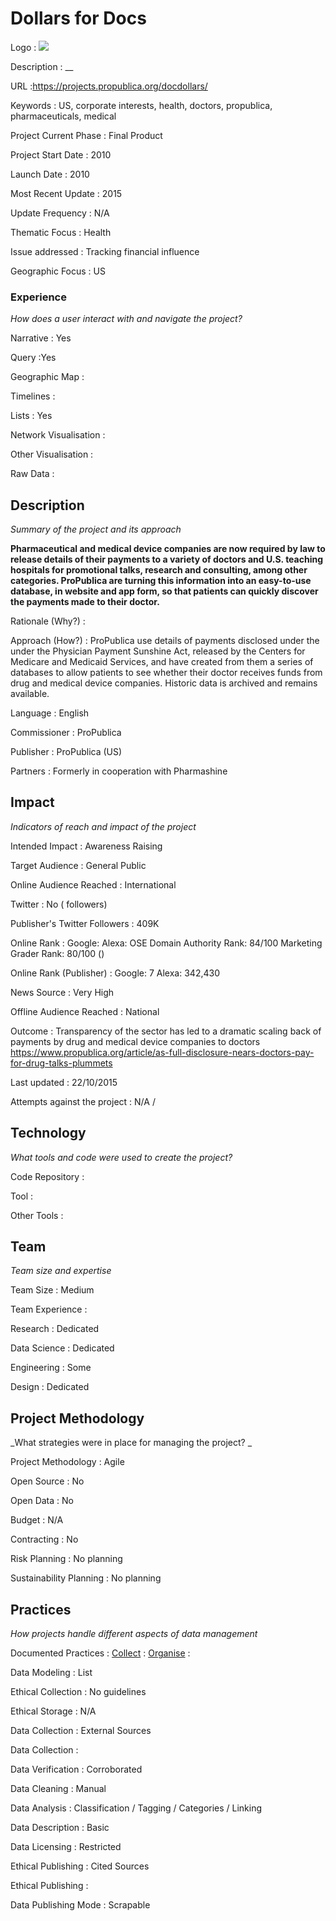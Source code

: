 # Dollars for Docs

Logo
: ![](N/A)

Description
: __

URL
:https://projects.propublica.org/docdollars/


Keywords
: US, corporate interests, health, doctors, propublica, pharmaceuticals, medical



Project Current Phase
: Final Product

    

Project Start Date
: 2010



Launch Date
: 2010



Most Recent Update
: 2015



Update Frequency
: N/A



Thematic Focus
: Health



Issue addressed
: Tracking financial influence



Geographic Focus
: US


### Experience

_How does a user interact with and navigate the project?_

Narrative
: Yes 

Query
:Yes 

Geographic Map
:  

Timelines
:  

Lists
: Yes 

Network Visualisation
:  

Other Visualisation
:   

Raw Data 
:

## Description

_Summary of the project and its approach_

__Pharmaceutical and medical device companies are now required by law to release details of their payments to a variety of doctors and U.S. teaching hospitals for promotional talks, research and consulting, among other categories. ProPublica are turning this information into an easy-to-use database, in website and app form, so that patients can quickly discover the payments made to their doctor.__


Rationale (Why?)
: 



Approach (How?)
: ProPublica use details of payments disclosed under the under the Physician Payment Sunshine Act, released by the Centers for Medicare and Medicaid Services, and have created from them a series of databases to allow patients to see whether their doctor receives funds from drug and medical device companies. Historic data is archived and remains available.



Language
: English



Commissioner
: ProPublica



Publisher
: ProPublica (US)



Partners
: Formerly in cooperation with Pharmashine


## Impact

_Indicators of reach and impact of the project_

Intended Impact
: Awareness Raising



Target Audience
: General Public



Online Audience Reached
: International



Twitter
: No ( followers)



Publisher's Twitter Followers
: 409K



Online Rank
:  Google:    Alexa:   OSE Domain Authority Rank: 84/100 Marketing Grader Rank: 80/100 ()


Online Rank (Publisher)
:  Google: 7  Alexa: 342,430



News Source
: Very High



Offline Audience Reached
: National



Outcome
: Transparency of the sector has led to a dramatic scaling back of payments by drug and medical device companies to doctors https://www.propublica.org/article/as-full-disclosure-nears-doctors-pay-for-drug-talks-plummets



Last updated
: 22/10/2015


Attempts against the project
: N/A  / 


## Technology

_What tools and code were used to create the project?_

Code Repository
: []()



Tool
: 



Other Tools
: 


## Team

_Team size and expertise_

Team Size
: Medium



Team Experience
:  

Research
: Dedicated 

Data Science
: Dedicated 

Engineering
:  Some

Design
: Dedicated


## Project Methodology

_What strategies were in place for managing the project? _

Project Methodology
: Agile



Open Source
: No



Open Data
: No



Budget
: N/A



Contracting
: No



Risk Planning
: No planning



Sustainability Planning
: No planning



## Practices

_How projects handle different aspects of data management_

Documented Practices
: [Collect](https://www.propublica.org/article/about-the-dollars-for-docs-data) 
: [Organise](https://www.propublica.org/article/about-the-dollars-for-docs-data)
: []()


Data Modeling
: List



Ethical Collection
: No guidelines



Ethical Storage
: N/A



Data Collection
: External Sources



Data Collection
: 



Data Verification
: Corroborated



Data Cleaning
: Manual



Data Analysis
: Classification / Tagging / Categories / Linking



Data Description
: Basic



Data Licensing
: Restricted



Ethical Publishing
: Cited Sources



Ethical Publishing
: 



Data Publishing Mode
: Scrapable
